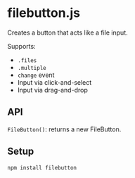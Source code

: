 # filebutton.js

Creates a button that acts like a file input.

Supports:

- `.files`
- `.multiple`
- `change` event
- Input via click-and-select
- Input via drag-and-drop

## API

`FileButton()`: returns a new FileButton.

## Setup

`npm install filebutton`
